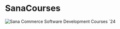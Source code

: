# SanaCourses
![Sana Commerce Software Development Courses `24](https://upload.wikimedia.org/wikipedia/commons/0/08/Sana_Commerce_Logo.png)
